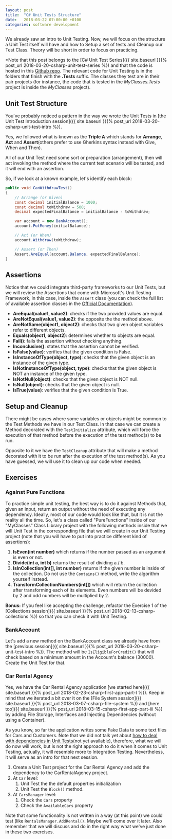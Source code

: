 ```yaml
---
layout: post
title:  "C# Unit Tests Structure"
date:   2018-03-22 07:00:00 +0100
categories: software development
---
```

We already saw an intro to Unit Testing. Now, we will focus on the structure a Unit Test itself will have and how to Setup a set of tests and Cleanup our Test Class. Theory will be short in order to focus on practicing.

<!--more-->
*Note that this post belongs to the [C# Unit Test Series]({{ site.baseurl }}{% post_url 2018-03-20-csharp-unit-test-series %}) and that the code is hosted in this [Github repo](https://github.com/nereolopez/csharp-intro). The relevant code for Unit Testing is in the folders that finish with the **.Tests** suffix. The classes they test are in their pair projects (for instance, the code that is tested in the *MyClasses.Tests* project is inside the *MyClasses* project).

## Unit Test Structure
You've probably noticed a pattern in the way we wrote the Unit Tests in [the Unit Test Introduction session]({{ site.baseurl }}{% post_url 2018-03-20-csharp-unit-test-intro %}).

Yes, we followed what is known as the **Triple A** which stands for **Arrange**, **Act** and **Assert**(others prefer to use Gherkins syntax instead with Give, When and Then).

All of our Unit Test need some sort or preparation (arrangement), then will act invoking the method where the current test scenario will be tested, and it will end with an assertion.

So, if we look at a known example, let's identify each block:
```csharp
public void CanWithdrawTest()
{
    // Arrange (or Given) 
    const decimal initialBalance = 1000;
    const decimal toWithdraw = 500;
    decimal expectedFinalBalance = initialBalance - toWithdraw;

    var account = new BankAccount();
    account.PutMoney(initialBalance);

    // Act (or When)
    account.Withdraw(toWithdraw);

    // Assert (or Then)
    Assert.AreEqual(account.Balance, expectedFinalBalance);
}
```

## Assertions
Notice that we could integrate third-party frameworks to our Unit Tests, but we will review the Assertions that come with Microsoft's Unit Testing Framework, in this case, inside the `Assert` class (you can check the full list of available assertion classes in the [Official Documentation](https://docs.microsoft.com/en-us/visualstudio/test/using-the-assert-classes)).
- **AreEqual(value1, value2)**: checks if the two provided values are equal.
- **AreNotEqual(value1, value2)**: the opposite the the method above.
- **AreNotSame(object1, object2)**: checks that two given object variables refer to different objects.
- **Equals(object1, object2)**: determines whether to objects are equal.
- **Fail()**: fails the assertion without checking anything.
- **Inconclusive()**: states that the assertion cannot be verified. 
- **IsFalse(value)**: verifies that the given condition is False.
- **IsInstanceOfType(object, type)**: checks that the given object is an instance of the given type.
- **IsNotInstanceOfType(object, type)**: checks that the given object is NOT an instance of the given type.
- **IsNotNull(object)**: checks that the given object is NOT null.
- **IsNull(object)**: checks that the given object is null.
- **IsTrue(value)**: verifies that the given condition is True.

## Setup and Cleanup
There might be cases where some variables or objects might be common to the Test Methods we have in our Test Class. In that case we can create a Method decorated with the `TestInitialize` attribute, which will force the execution of that method before the execution of the test method(s) to be run.

Opposite to it we have the `TestCleanup` attribute that will make a method decorated with it to be run after the execution of the test method(s). As you have guessed, we will use it to clean up our code when needed.

## Exercises

### Against Pure Functions
To practice simple unit testing, the best way is to do it against Methods that, given an input, return an output without the need of executing any dependency. Ideally, most of our code would look like that, but it is not the reality all the time. So, let's a class called "PureFunctions" inside of our  "MyClasses" Class Library project with the following methods inside that we will Unit Test in the corresponding file that we will create in our Unit Testing project (note that you will have to put into practice different kind of assertions):
1. **IsEven(int number)** which returns if the number passed as an argument is even or not.
2. **Divide(int a, int b)** returns the result of dividing a / b.
3. **IsInCollection(int[], int number)** returns if the given number is inside of the collection. Do not use the `Contains()` method, write the algorithm yourself instead.
4. **TransformCollectionNumbers(int[])** which will return the collection after transforming each of its elements. Even numbers will be devided by 2 and odd numbers will be multiplied by 2.

**Bonus:** If you feel like accepting the challenge, refactor the Exercise 1 of the [Collections session]({{ site.baseurl }}{% post_url 2018-02-13-csharp-collections %}) so that you can check it with Unit Testing.

### BankAccount
Let's add a new method on the BankAccount class we already have from the [previous session]({{ site.baseurl }}{% post_url 2018-03-20-csharp-unit-test-intro %}). The method will be `IsEligibleForCredit()` that will check based on a minimum amount in the Account's balance (30000). Create the Unit Test for that.

### Car Rental Agency
Yes, we have the Car Rental Agency application [we started here]({{ site.baseurl }}{% post_url 2018-02-23-csharp-first-app-part-I %}). Keep in mind that we iterated a bit over it on the [File System session]({{ site.baseurl }}{% post_url 2018-03-07-csharp-file-system %}) and [here too]({{ site.baseurl }}{% post_url 2018-03-15-csharp-first-app-part-iii %}) by adding File Storage, Interfaces and Injecting Dependencies (without using a Container).

As you know, so far the application writes some Fake Data to some text files for Cars and Customers. Note that we did not talk yet about [how to deal with dependencies in Unit Tests]()(not yet available), therefore, what we will do now will work, but is not the right approach to do it when it comes to Unit Testing, actually, it will resemble more to Integration Testing. Nevertheless, it will serve as an intro for that next session.

1. Create a Unit Test project for the Car Rental Agency and add the dependency to the CarRentalAgency project.
2. At `Car` level:
    1. Unit Test the the default properties initialization
    2. Unit Test the `Block()` method.
3. At `CarsManager` level:
    1. Check the `Cars` property
    2. Check the `AvailableCars` property

Note that some functionality is not written in a way (at this point) we could test (like `RentalsManager.AddRental()`. Maybe we'll come over it later. Also remember that we will discuss and do in the right way what we've just done in these two exercises.